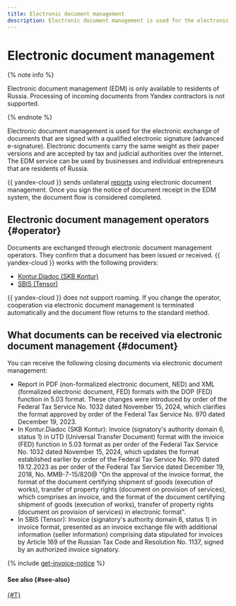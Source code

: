 ```yaml
---
title: Electronic document management
description: Electronic document management is used for the electronic exchange of documents that are signed with a qualified electronic signature (advanced e-signature). Electronic documents carry the same weight as their paper versions and are accepted by tax and judicial authorities over the internet. The EDM service can be used by businesses and individual entrepreneurs that are residents of Russia.
---
```


# Electronic document management

{% note info %}

Electronic document management (EDM) is only available to residents of Russia. Processing of incoming documents from Yandex contractors is not supported.

{% endnote %}


Electronic document management is used for the electronic exchange of documents that are signed with a qualified electronic signature (advanced e-signature). Electronic documents carry the same weight as their paper versions and are accepted by tax and judicial authorities over the internet. The EDM service can be used by businesses and individual entrepreneurs that are residents of Russia.

{{ yandex-cloud }} sends unilateral [reports](./act.md) using electronic document management. Once you sign the notice of document receipt in the EDM system, the document flow is considered completed.

## Electronic document management operators {#operator}

Documents are exchanged through electronic document management operators. They confirm that a document has been issued or received. {{ yandex-cloud }} works with the following providers:
* [Kontur.Diadoc (SKB Kontur)](https://www.diadoc.ru/)
* [SBIS (Tensor)](https://sbis.ru/)

{{ yandex-cloud }} does not support roaming. If you change the operator, cooperation via electronic document management is terminated automatically and the document flow returns to the standard method.

## What documents can be received via electronic document management {#document}

You can receive the following closing documents via electronic document management:

* Report in PDF (non-formalized electronic document, NED) and XML (formalized electronic document, FED) formats with the DOP (FED) function in 5.03 format. These changes were introduced by order of the Federal Tax Service No. 1032 dated November 15, 2024, which clarifies the format approved by order of the Federal Tax Service No. 970 dated December 19, 2023.
* In Kontur.Diadoc (SKB Kontur): Invoice (signatory's authority domain 6, status 1) in UTD (Universal Transfer Document) format with the invoice (FED) function in 5.03 format as per order of the Federal Tax Service No. 1032 dated November 15, 2024, which updates the format established earlier by order of the Federal Tax Service No. 970 dated 19.12.2023 as per order of the Federal Tax Service dated December 19, 2018, No. MMB-7-15/820@ "On the approval of the invoice format, the format of the document certifying shipment of goods (execution of works), transfer of property rights (document on provision of services), which comprises an invoice, and the format of the document certifying shipment of goods (execution of works), transfer of property rights (document on provision of services) in electronic format".
* In SBIS (Tensor): Invoice (signatory's authority domain 6, status 1) in invoice format, presented as an invoice exchange file with additional information (seller information) comprising data stipulated for invoices by Article 169 of the Russian Tax Code and Resolution No. 1137, signed by an authorized invoice signatory.

{% include [get-invoice-notice](../../_includes/billing/get-invoice-notice.md) %}

#### See also {#see-also}

[{#T}](../operations/edo.md)
